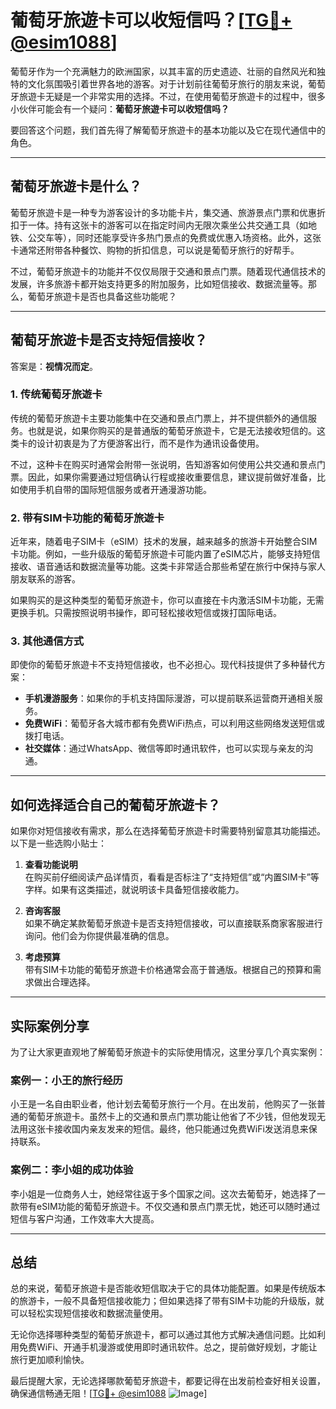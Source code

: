 # 葡萄牙旅遊卡可以收短信吗？[[TG💪+ @esim1088](https://t.me/s/esim1088)]

葡萄牙作为一个充满魅力的欧洲国家，以其丰富的历史遗迹、壮丽的自然风光和独特的文化氛围吸引着世界各地的游客。对于计划前往葡萄牙旅行的朋友来说，葡萄牙旅遊卡无疑是一个非常实用的选择。不过，在使用葡萄牙旅遊卡的过程中，很多小伙伴可能会有一个疑问：**葡萄牙旅遊卡可以收短信吗？**

要回答这个问题，我们首先得了解葡萄牙旅遊卡的基本功能以及它在现代通信中的角色。

---

## 葡萄牙旅遊卡是什么？

葡萄牙旅遊卡是一种专为游客设计的多功能卡片，集交通、旅游景点门票和优惠折扣于一体。持有这张卡的游客可以在指定时间内无限次乘坐公共交通工具（如地铁、公交车等），同时还能享受许多热门景点的免费或优惠入场资格。此外，这张卡通常还附带各种餐饮、购物的折扣信息，可以说是葡萄牙旅行的好帮手。

不过，葡萄牙旅遊卡的功能并不仅仅局限于交通和景点门票。随着现代通信技术的发展，许多旅游卡都开始支持更多的附加服务，比如短信接收、数据流量等。那么，葡萄牙旅遊卡是否也具备这些功能呢？

---

## 葡萄牙旅遊卡是否支持短信接收？

答案是：**视情况而定**。

### 1. **传统葡萄牙旅遊卡**
传统的葡萄牙旅遊卡主要功能集中在交通和景点门票上，并不提供额外的通信服务。也就是说，如果你购买的是普通版的葡萄牙旅遊卡，它是无法接收短信的。这类卡的设计初衷是为了方便游客出行，而不是作为通讯设备使用。

不过，这种卡在购买时通常会附带一张说明，告知游客如何使用公共交通和景点门票。因此，如果你需要通过短信确认行程或接收重要信息，建议提前做好准备，比如使用手机自带的国际短信服务或者开通漫游功能。

### 2. **带有SIM卡功能的葡萄牙旅遊卡**
近年来，随着电子SIM卡（eSIM）技术的发展，越来越多的旅游卡开始整合SIM卡功能。例如，一些升级版的葡萄牙旅遊卡可能内置了eSIM芯片，能够支持短信接收、语音通话和数据流量等功能。这类卡非常适合那些希望在旅行中保持与家人朋友联系的游客。

如果购买的是这种类型的葡萄牙旅遊卡，你可以直接在卡内激活SIM卡功能，无需更换手机。只需按照说明书操作，即可轻松接收短信或拨打国际电话。

### 3. **其他通信方式**
即使你的葡萄牙旅遊卡不支持短信接收，也不必担心。现代科技提供了多种替代方案：

- **手机漫游服务**：如果你的手机支持国际漫游，可以提前联系运营商开通相关服务。
- **免费WiFi**：葡萄牙各大城市都有免费WiFi热点，可以利用这些网络发送短信或拨打电话。
- **社交媒体**：通过WhatsApp、微信等即时通讯软件，也可以实现与亲友的沟通。

---

## 如何选择适合自己的葡萄牙旅遊卡？

如果你对短信接收有需求，那么在选择葡萄牙旅遊卡时需要特别留意其功能描述。以下是一些选购小贴士：

1. **查看功能说明**  
   在购买前仔细阅读产品详情页，看看是否标注了“支持短信”或“内置SIM卡”等字样。如果有这类描述，就说明该卡具备短信接收能力。

2. **咨询客服**  
   如果不确定某款葡萄牙旅遊卡是否支持短信接收，可以直接联系商家客服进行询问。他们会为你提供最准确的信息。

3. **考虑预算**  
   带有SIM卡功能的葡萄牙旅遊卡价格通常会高于普通版。根据自己的预算和需求做出合理选择。

---

## 实际案例分享

为了让大家更直观地了解葡萄牙旅遊卡的实际使用情况，这里分享几个真实案例：

### 案例一：小王的旅行经历
小王是一名自由职业者，他计划去葡萄牙旅行一个月。在出发前，他购买了一张普通的葡萄牙旅遊卡。虽然卡上的交通和景点门票功能让他省了不少钱，但他发现无法用这张卡接收国内亲友发来的短信。最终，他只能通过免费WiFi发送消息来保持联系。

### 案例二：李小姐的成功体验
李小姐是一位商务人士，她经常往返于多个国家之间。这次去葡萄牙，她选择了一款带有eSIM功能的葡萄牙旅遊卡。不仅交通和景点门票无忧，她还可以随时通过短信与客户沟通，工作效率大大提高。

---

## 总结

总的来说，葡萄牙旅遊卡是否能收短信取决于它的具体功能配置。如果是传统版本的旅游卡，一般不具备短信接收能力；但如果选择了带有SIM卡功能的升级版，就可以轻松实现短信接收和数据流量使用。

无论你选择哪种类型的葡萄牙旅遊卡，都可以通过其他方式解决通信问题。比如利用免费WiFi、开通手机漫游或使用即时通讯软件。总之，提前做好规划，才能让旅行更加顺利愉快。

最后提醒大家，无论选择哪款葡萄牙旅遊卡，都要记得在出发前检查好相关设置，确保通信畅通无阻！[[TG💪+ @esim1088](https://t.me/s/esim1088) ![Image](https://i.postimg.cc/4NQfJmqS/Snipaste-2025-05-13-00-14-12.png)]